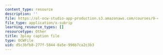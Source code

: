 ```yaml
---
content_type: resource
description: ''
file: https://ol-ocw-studio-app-production.s3.amazonaws.com/courses/9-40-introduction-to-neural-computation-spring-2018/d5c3bfb8277f58448a5e996b7ca2c3b3_Yjeexoq_WAI.vtt
file_type: application/x-subrip
learning_resource_types: []
resourcetype: Other
title: 3play caption file
type: OCWFile
uid: d5c3bfb8-277f-5844-8a5e-996b7ca2c3b3
---
```

